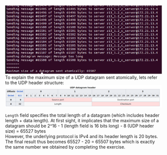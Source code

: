 ![](./screenshots/result_from_client.png)  
To explain the maximum size of a UDP datagram sent atomically, lets refer to the UDP header structure:
![](./screenshots/udp_header.png)  
  
```Length``` field specifies the total length of a datagram (which includes header length + data length). At first sight, it implicates that the maximum size of a datagram should be 2^16 - 1 (length field is 16 bits long) - 8 (UDP header size) = 65527 bytes  
However, the underlying protocol is IPv4 and its header length is 20 bytes.  
The final result thus becomes 65527 - 20 = 65507 bytes which is exactly the same number we obtained by completing the exercise.